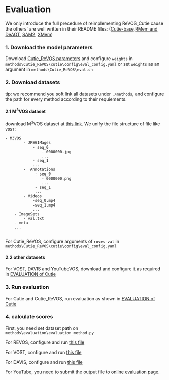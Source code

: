 # Evaluation
We only introduce the full precedure of reimplementing ReVOS_Cutie cause the others' are well written in their README files: ([Cutie-base](../methods/Cutie/README.md),[RMem and DeAOT](../methods/RMem/README.md), [SAM2](../methods/segment-anything-2/README.md), [XMem](../methods/XMem/README.md))

### 1. Download the model parameters
Download [Cutie_ReVOS parameters](https://drive.google.com/file/d/1fItxsooXXO0VVODyxYKVFRdtZrp-HANR/view?usp=sharing) and configure `weights` in `methods\Cutie_ReVOS\cutie\config\eval_config.yaml` or set `weights` as an argument in `methods\Cutie_ReVOS\eval.sh`

### 2. Download datasets
tip: we recommend you soft link all datasets under `./methods`, and configure the path for every method according to their requiements.
#### 2.1 M$^3$VOS dataset
download M$^3$VOS dataset at [this link](https://drive.google.com/drive/folders/1qNSvE6dpkCHSs_8eZRo6vruLScCHl7oI?usp=sharing).
We unify the file structure of file like `VOST`:
```
- M3VOS
        - JPEGIMages
            - seq_0
                - 0000000.jpg
                ...
            - seq_1
            ...
        -  Annotations
             - seq_0
                - 0000000.png
                ...
             - seq_1
             ...
        - Videos
            -seq_0.mp4
            -seq_1.mp4
            ...
    - ImageSets
        - val.txt
    - meta
    ...
        
```
For Cutie_ReVOS, configure arguments of `roves-val` in `methods\Cutie_ReVOS\cutie\config\eval_config.yaml`

#### 2.2 other datasets
For VOST, DAVIS and YouTubeVOS, download and configure it as required in [EVALUATION of Cutie](../methods/Cutie/docs/EVALUATION.md)

### 3. Run evaluation
For Cutie and Cutie_ReVOS, run evaluation as shown in [EVALUATION of Cutie](../methods/Cutie/docs/EVALUATION.md)

### 4. calculate scores
First, you need set dataset path on `methods\evaluation\evaluation_method.py`

For REVOS, configure and run [this file](../methods/evaluation/eval_roves.sh)

For VOST, configure and run [this file](../methods/evaluation/eval_vost.sh)

For DAVIS, configure and run [this file](../methods/evaluation/eval_davis2017.sh)

For YouTube, you need to submit the output file to [online evaluation page]().